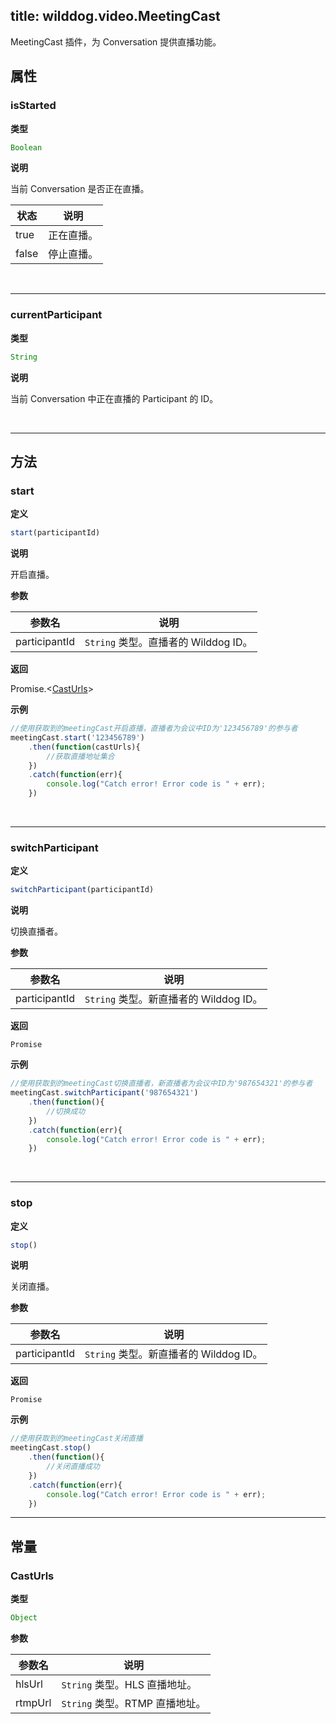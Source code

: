 ﻿
title: wilddog.video.MeetingCast
---

MeetingCast 插件，为 Conversation 提供直播功能。

## 属性

### isStarted

**类型**

```js
Boolean
```

**说明**

当前 Conversation 是否正在直播。

| 状态 | 说明 |
|---|---|
| true | 正在直播。 |
| false | 停止直播。 |

</br>

---

### currentParticipant

**类型**

```js
String
```

**说明**

当前 Conversation 中正在直播的 Participant 的 ID。

</br>

---

## 方法

### start

**定义**

```js
start(participantId)
```

**说明**

开启直播。

**参数**

| 参数名 | 说明 |
|---|---|
| participantId | `String` 类型。直播者的 Wilddog ID。 |

**返回**

Promise.<[CastUrls](/api/video/web/meetingCast.html#CastUrls)>

**示例**

```js
//使用获取到的meetingCast开启直播，直播者为会议中ID为'123456789'的参与者
meetingCast.start('123456789')
    .then(function(castUrls){
        //获取直播地址集合
    })
    .catch(function(err){
        console.log("Catch error! Error code is " + err);
    })
```

</br>

---

### switchParticipant

**定义**

```js
switchParticipant(participantId)
```

**说明**

切换直播者。

**参数**

| 参数名 | 说明 |
|---|---|
| participantId | `String` 类型。新直播者的 Wilddog ID。 |

**返回**

`Promise`

**示例**

```js
//使用获取到的meetingCast切换直播者，新直播者为会议中ID为'987654321'的参与者
meetingCast.switchParticipant('987654321')
    .then(function(){
        //切换成功
    })
    .catch(function(err){
        console.log("Catch error! Error code is " + err);
    })
```

</br>

---

### stop

**定义**

```js
stop()
```

**说明**

关闭直播。

**参数**

| 参数名 | 说明 |
|---|---|
| participantId | `String` 类型。新直播者的 Wilddog ID。 |

**返回**

`Promise`

**示例**

```js
//使用获取到的meetingCast关闭直播
meetingCast.stop()
    .then(function(){
        //关闭直播成功
    })
    .catch(function(err){
        console.log("Catch error! Error code is " + err);
    })
```

---

## 常量

### CastUrls

**类型**

```js
Object
```

**参数**

| 参数名 | 说明 |
|---|---|
| hlsUrl | `String` 类型。HLS 直播地址。|
| rtmpUrl | `String` 类型。RTMP 直播地址。|
